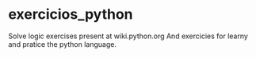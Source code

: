 # exercicios_python
Solve logic exercises present at wiki.python.org
And exercicies for learny and pratice the python language.